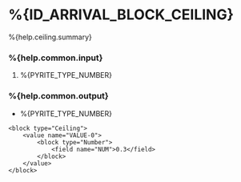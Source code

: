 # %{ID_ARRIVAL_BLOCK_CEILING}

%{help.ceiling.summary}

### %{help.common.input}

1. %{PYRITE_TYPE_NUMBER}

### %{help.common.output}

-   %{PYRITE_TYPE_NUMBER}

```
<block type="Ceiling">
    <value name="VALUE-0">
        <block type="Number">
            <field name="NUM">0.3</field>
        </block>
    </value>
</block>
```